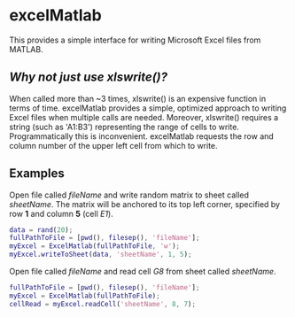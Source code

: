 # excelMatlab
This provides a simple interface for writing Microsoft Excel files from MATLAB.

## *Why not just use xlswrite()?*
When called more than ~3 times, xlswrite() is an expensive function in terms of time. excelMatlab provides a simple, optimized approach to writing Excel files when multiple calls are needed. Moreover, xlswrite() requires a string (such as 'A1:B3') representing the range of cells to write. Programmatically this is inconvenient. excelMatlab requests the row and column number of the upper left cell from which to write.

## Examples
Open file called *fileName* and write random matrix to sheet called *sheetName*. The matrix will be anchored to its top left corner, specified by row **1** and column **5** (cell *E1*).
```matlab
data = rand(20);
fullPathToFile = [pwd(), filesep(), 'fileName'];
myExcel = ExcelMatlab(fullPathToFile, 'w');
myExcel.writeToSheet(data, 'sheetName', 1, 5);
```

Open file called *fileName* and read cell *G8* from sheet called *sheetName*.
```matlab
fullPathToFile = [pwd(), filesep(), 'fileName'];
myExcel = ExcelMatlab(fullPathToFile);
cellRead = myExcel.readCell('sheetName', 8, 7);
```
